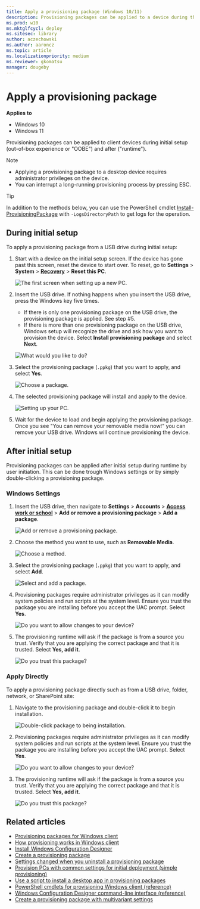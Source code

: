 ```yaml
---
title: Apply a provisioning package (Windows 10/11)
description: Provisioning packages can be applied to a device during the first-run experience (OOBE) and after ("runtime").
ms.prod: w10
ms.mktglfcycl: deploy
ms.sitesec: library
author: aczechowski
ms.author: aaroncz
ms.topic: article
ms.localizationpriority: medium
ms.reviewer: gkomatsu
manager: dougeby
---
```


# Apply a provisioning package


**Applies to**

-   Windows 10
-   Windows 11

Provisioning packages can be applied to client devices during initial setup (out-of-box experience or "OOBE") and after ("runtime").

>[!NOTE]
>
> - Applying a provisioning package to a desktop device requires administrator privileges on the device.
> - You can interrupt a long-running provisioning process by pressing ESC.

>[!TIP]
>In addition to the methods below, you can use the PowerShell cmdlet [Install-ProvisioningPackage](/powershell/module/provisioning/Install-ProvisioningPackage) with `-LogsDirectoryPath` to get logs for the operation.

## During initial setup

To apply a provisioning package from a USB drive during initial setup:

1. Start with a device on the initial setup screen. If the device has gone past this screen, reset the device to start over. To reset, go to **Settings** > **System** > [**Recovery**](ms-settings:recovery) > **Reset this PC**.

   ![The first screen when setting up a new PC.](../images/oobe.png)

2. Insert the USB drive. If nothing happens when you insert the USB drive, press the Windows key five times.

   - If there is only one provisioning package on the USB drive, the provisioning package is applied. See step #5.
   - If there is more than one provisioning package on the USB drive, Windows setup will recognize the drive and ask how you want to provision the device. Select **Install provisioning package** and select **Next**.

   ![What would you like to do?](../images/provisioning-oobe-choice.png)

3. Select the provisioning package (`.ppkg`) that you want to apply, and select **Yes**.

    ![Choose a package.](../images/provisioning-oobe-choose-package.png)

4. The selected provisioning package will install and apply to the device.

   ![Setting up your PC.](../images/provisioning-oobe-installing.png)

5. Wait for the device to load and begin applying the provisioning package. Once you see "You can remove your removable media now!" you can remove your USB drive. Windows will continue provisioning the device.

## After initial setup

Provisioning packages can be applied after initial setup during runtime by user initiation. This can be done trough Windows settings or by simply double-clicking a provisioning package.

### Windows Settings

1. Insert the USB drive, then navigate to **Settings** > **Accounts** > [**Access work or school**](ms-settings:workplace) > **Add or remove a provisioning package** > **Add a package**.

   ![Add or remove a provisioning package.](../images/provisioning-runtime-manage-packages.png)

2. Choose the method you want to use, such as **Removable Media**.

   ![Choose a method.](../images/provisioning-runtime-choose-package.png)

3. Select the provisioning package (`.ppkg`) that you want to apply, and select **Add**.

   ![Select and add a package.](../images/provisioning-runtime-add-package.png)

4. Provisioning packages require administrator privileges as it can modify system policies and run scripts at the system level. Ensure you trust the package you are installing before you accept the UAC prompt. Select **Yes**.

   ![Do you want to allow changes to your device?](../images/provisioning-runtime-UAC.png)

5. The provisioning runtime will ask if the package is from a source you trust. Verify that you are applying the correct package and that it is trusted. Select **Yes, add it**.

   ![Do you trust this package?](../images/provisioning-runtime-trust.png)

### Apply Directly

To apply a provisioning package directly such as from a USB drive, folder, network, or SharePoint site:

1. Navigate to the provisioning package and double-click it to begin installation.

   ![Double-click package to being installation.](../images/provisioning-runtime-click-to-install.png)

2. Provisioning packages require administrator privileges as it can modify system policies and run scripts at the system level. Ensure you trust the package you are installing before you accept the UAC prompt. Select **Yes**.

   ![Do you want to allow changes to your device?](../images/provisioning-runtime-UAC.png)

3. The provisioning runtime will ask if the package is from a source you trust. Verify that you are applying the correct package and that it is trusted. Select **Yes, add it**.

   ![Do you trust this package?](../images/provisioning-runtime-trust.png)

## Related articles

- [Provisioning packages for Windows client](provisioning-packages.md)
- [How provisioning works in Windows client](provisioning-how-it-works.md)
- [Install Windows Configuration Designer](provisioning-install-icd.md)
- [Create a provisioning package](provisioning-create-package.md)
- [Settings changed when you uninstall a provisioning package](provisioning-uninstall-package.md)
- [Provision PCs with common settings for initial deployment (simple provisioning)](provision-pcs-for-initial-deployment.md)
- [Use a script to install a desktop app in provisioning packages](provisioning-script-to-install-app.md)
- [PowerShell cmdlets for provisioning Windows client (reference)](provisioning-powershell.md)
- [Windows Configuration Designer command-line interface (reference)](provisioning-command-line.md)
- [Create a provisioning package with multivariant settings](provisioning-multivariant.md)
